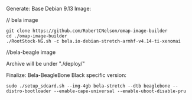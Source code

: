 Generate: Base Debian 9.13 Image:
 
 // bela image

    git clone https://github.com/RobertCNelson/omap-image-builder
    cd ./omap-image-builder
    ./RootStock-NG.sh -c bela.io-debian-stretch-armhf-v4.14-ti-xenomai

 //bela-beagle image

Archive will be under "./deploy/"

Finalize: Bela-BeagleBone Black specific version:

    sudo ./setup_sdcard.sh --img-4gb bela-stretch --dtb beaglebone --distro-bootloader --enable-cape-universal --enable-uboot-disable-pru

